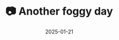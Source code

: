 ---
title: '📷 Another foggy day'
date: '2025-01-21'
image: 'https://cdn.diblasio.social/static/photos/2025/20250121_140430.jpg'
thumbnail: 'https://cdn.diblasio.social/static/photos/2025/thumbnails/20250121_140430.jpg'
alt_text: "A foggy landscape with a dirt path and trees in Huizen, Netherlands."
tags:
  - "#Photography"
  - "#Netherlands"
  - "#NoordHolland"
  - "#Huizen"
  - "#Nature"
  - "#Landscape"
  - "#NaturePhotography"
  - "#FujifilmXT20"
  - "#Fog"
description: ''
created_date: '2025-01-21'
location: "Randweg, Stad en Lande, Huizerhoogt, Huizen, Noord-Holland, Nederland, 1276 GE, Nederland"
exif_data: "FUJIFILM X-T20 XF27mmF2.8 (1/350 | f/5.6 | ISO 400)"
draft: false
---